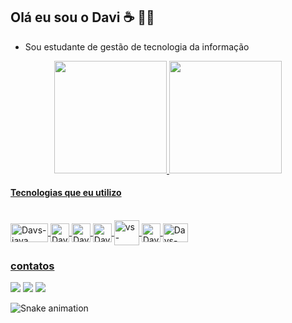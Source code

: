 ## Olá eu sou o Davi ☕ 🤙🏿  

- Sou estudante de gestão de tecnologia da informação

<div align="center">
  <a href="https://www.linkedin.com/in/davi-sousa-santos-14ab0521b/">
  <img height="180em" src="https://github-readme-stats.vercel.app/api?username=Davs06&show_icons=true&theme=dark&include_all_commits=true&count_private=true"/>
  <img height="180em" src="https://github-readme-stats.vercel.app/api/top-langs/?username=Davs06&layout=compact&langs_count=7&theme=dark"/>
</div>
  
  #### Tecnologias que eu utilizo
  
  
  <div style="display: inline_block"><br>
  
  <img align="center" alt="Davs-java" height="30" width="60" src="https://img.shields.io/badge/Java-ED8B00?style=for-badge&logo=java&logoColor=white">
    <img align="center" alt="Davs-js" height="30" width="30" src="https://img.shields.io/badge/--F7DF1E?logo=javascript&logoColor=000">
    <img align="center" alt="Davs-html" height="30" width="30" src="https://img.shields.io/badge/--E34F26?logo=html5&logoColor=fff">
    <img align="center" alt="Davs-css" height="30" width="30" src="https://img.shields.io/badge/--1572B6?logo=css3&logoColor=fff">
    <img align="center" alt="vs-code height="40" width="40" src="https://img.shields.io/badge/--007ACC?logo=visual%20studio%20code&logoColor=ffffff">
    <img align="center" alt="Davs-html" height="30" width="30" src="https://img.shields.io/badge/--FCC624?logo=linux&logoColor=000">
    <img align="center" alt="Davs-html" height="30" width="40" src="https://img.shields.io/badge/--E95420?logo=ubuntu&logoColor=fff"> 
    <!-- <img align="center" alt="Davs-vue" height="30" width="70" src="https://img.shields.io/badge/Vue.js-35495E?style=for--badge&logo=vue.js&logoColor=4FC08D"> -->
    
    
   
</div>
  
    
     
  ### contatos
 
<div> 
 
  <a href = "https://mail.google.com/mail/u/1/"><img src="https://img.shields.io/badge/-Gmail-%23333?style=for-badge&logo=gmail&logoColor=red" target="_blank"></a>
  <a href="https://www.linkedin.com/in/davi-sousa-santos-14ab0521b/" target="_blank"><img src="https://img.shields.io/badge/-LinkedIn-%230077B5?style=for-badge&logo=linkedin&logoColor=white" target="_blank"></a> 
  <a href="[https://api.whatsapp.com/send?phone=5511940181661](https://wa.me/5511939364547)"> <img src="https://img.shields.io/badge/--25D366?logo=whatsapp&logoColor=fff" target="_blank"></a>

</div>  
  
<div>

 ![Snake animation](https://github.com/Davs06/Davs06/blob/output/github-contribution-grid-snake.svg)
  
</div>
